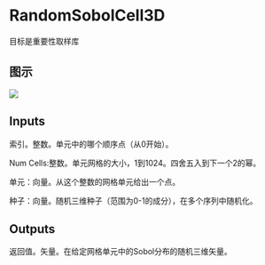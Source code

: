 # RandomSobolCell3D

目标是重要性取样库

## 图示

![]($-20221218-19535816.png)

## Inputs

索引。整数。单元中的哪个顺序点（从0开始）。

Num Cells:整数。单元网格的大小，1到1024。四舍五入到下一个2的幂。

单元：向量。从这个整数的网格单元给出一个点。

种子：向量。随机三维种子（范围为0-1的成分），在多个序列中随机化。  

## Outputs

返回值。矢量。在给定网格单元中的Sobol分布的随机三维矢量。

